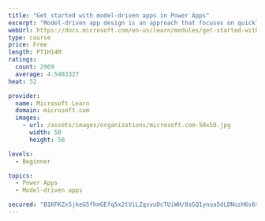 ```yaml
---
title: "Get started with model-driven apps in Power Apps"
excerpt: "Model-driven app design is an approach that focuses on quickly adding components to your apps. These components include dashboards, forms, views, and charts. With no code, or very little, you can make apps that are simple or very complex. Unlike in canvas app development, where the designer has total control over the app layout, much of the layout in model-driven apps is determined by the components you add. In other words, the emphasis is more on quickly viewing your business data and making decisions than on intricate app design."
webUrl: https://docs.microsoft.com/en-us/learn/modules/get-started-with-model-driven-apps-in-powerapps/
type: course
price: Free
length: PT1H14M
ratings:
  count: 2969
  average: 4.5483327
heat: 52

provider:
  name: Microsoft Learn
  domain: microsoft.com
  images:
    - url: /assets/images/organizations/microsoft.com-50x50.jpg
      width: 50
      height: 50

levels:
  - Beginner

topics:
  - Power Apps
  - Model-driven apps

secured: "B1KFKZx5jkeG5fhmGEfq5x2tViLZqsvuDcTUiWH/8sGQ1ynua5dLDNuzH6s6v2sHsSfCKLOvLarVetMRkEzy6p2WCv/AE9I711wbMzd3mlpjClvDNu7+lYkb45HHXY1PoYSk2hkC1v98Lbp40+sphSZTg6JqVhofXCMdKhOY1aZFo7S1XA4MrCgOjLwlliVW6CpV8rm7ywaS+8K1fDXCvtLIZE55qg99pv8PxAjcCWwVv6Bo9TQPFypFW4wmZBZcSkm7oJY3XHAisuL9nWa1vD6NfR87wQlBNJlqSkQwFDepRhT0GslQRN1vS/Y9vsaqWLFmJRlN7jzojvF9pDLbG/eMrjPN/Swp0iJ8m/XgwWbcLx37IK4pZqGBlxWxhZnCXrbpJYV+N9IJponUDi8fwyTtz2QWorieUw2e9oy46ps=;UlZG9bvF+T8mweL1o3ADMA=="
---
```



